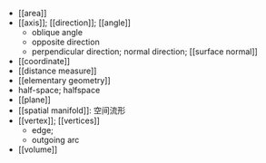 - [[area]]
- [[axis]]; [[direction]]; [[angle]]
    - oblique angle
    - opposite direction
    - perpendicular direction; normal direction; [[surface normal]]
- [[coordinate]]
- [[distance measure]]
- [[elementary geometry]]
- half-space; halfspace
- [[plane]]
- [[spatial manifold]]: 空间流形 
- [[vertex]]; [[vertices]]
    - edge; 
    - outgoing arc
- [[volume]]
